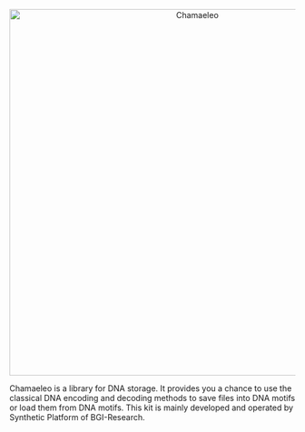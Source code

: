 <p align="center">
<img src="https://github.com/ntpz870817/Chamaeleo/blob/master/images/logo.png" alt="Chamaeleo" title="Chamaeleo" width="646"/>
</p>
Chamaeleo is a library for DNA storage.
It provides you a chance to use the classical DNA encoding and decoding methods to save files into DNA motifs or load them from DNA motifs.
This kit is mainly developed and operated by Synthetic Platform of BGI-Research.